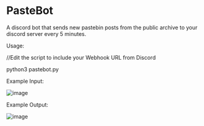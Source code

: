 # PasteBot
A discord bot that sends new pastebin posts from the public archive to your discord server every 5 minutes.

Usage:

  //Edit the script to include your Webhook URL from Discord
  
  python3 pastebot.py

Example Input:


![image](https://github.com/Kryp7os/PasteBot/assets/98974230/8b8c02e0-c9e0-46e0-892e-7302d429e9aa)


Example Output:


![image](https://github.com/Kryp7os/PasteBot/assets/98974230/1f118afb-13f0-4348-ad32-34f53baa09c0)
